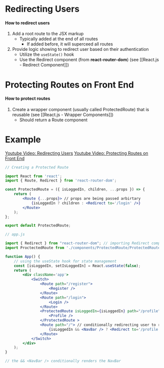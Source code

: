 # Redirecting Users
#### How to redirect users
1) Add a root route to the JSX markup
	* Typically added at the end of all routes
		* If added before, it will superceed all routes
2) Provide logic showing to redirect user based on their authentication
	* Utilize the `useState()` hook
	* Use the Redirect component (from **react-router-dom**) (see [[React.js - Redirect Component]])


# Protecting Routes on Front End
#### How to protect routes 
1) Create a wrapper component (usually called ProtectedRoute) that is reusable (see [[React.js - Wrapper Components]])
	* Should return a Route component

# Example 
[Youtube Video: Redirecting Users](https://www.youtube.com/watch?v=YEnfuJBLg4I)
[Youtube Video: Protecting Routes on Front End](https://tripleten.com/trainer/web/lesson/5e75e7b0-a403-4a5b-8601-805ec0c357f8/task/998ba1f0-85c8-4b28-bf8d-2d1dca045cf7/?theory_open=false)

```jsx
// Creating a Protected Route

import React from 'react';
import { Route, Redirect } from 'react-router-dom';

const ProtectedRoute = ({ isLoggedIn, children, ...props }) => {
	return (
		<Route {...props}> // props are being passed arbirtary 
			{isLoggedIn ? children : <Redirect to='/login' />}
		</Route>
	);
};

export default ProtectedRoute;
```

```jsx
// app.js

import { Redirect } from "react-router-dom"; // importing Redirect component
import ProctectedRoute from './components/ProtectedRoute/ProtectedRoute'

function App() {
	// using the useState hook for state management
	const [isLoggedIn, setIsLoggedIn] = React.useState(false);
	return (
		<div className='app'>
			<Switch>
				<Route path="/register">
					<Register />
				</Route>
				<Route path="/login">
					<Login />
				</Route>
				<ProtectedRoute isLoggedIn={isLoggedIn} path="/profile"> 
					<Profile />
				</ProtectedRoute >
				<Route path="/"> // conditionally redirecting user to routes
					{isLoggedIn && <NavBar /> ? <Redirect to='/profile' /> :                            <Redirect to='login' />}
				</Route>
			</Switch>
		</div>
	);
}

// the && <NavBar /> conditionally renders the NavBar
```